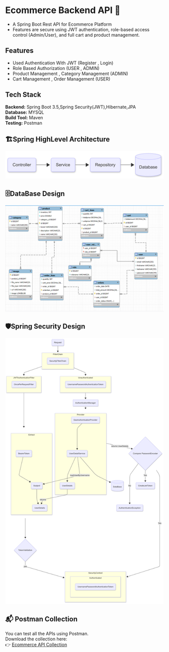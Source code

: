 
# Ecommerce Backend API 🛒

- A Spring Boot Rest API for Ecommerce Platform
- Features are secure using JWT authentication, role-based access control (Admin/User), and full cart and product management.


## Features

- Used Authentication With JWT (Register , Login)
- Role Based Authorization (USER , ADMIN)
- Product Management , Category Management (ADMIN)
- Cart Management , Order Management (USER)


## Tech Stack

**Backend:** Spring Boot 3.5,Spring Security(JWT),Hibernate,JPA              
**Database:** MYSQL   
**Build Tool:** Maven  
**Testing:** Postman



## 🏗️Spring HighLevel Architecture

![App Screenshot](./Images/HignLevel.png)

## 🗄️DataBase Design

![App Screenshot](./Images/Database.png)

## 🛡️Spring Security Design

![App Screenshot](./Images/SpringSecurity.png)

## 📬 Postman Collection

You can test all the APIs using Postman.  
Download the collection here:  
👉 [Ecommerce API Collection](https://github.com/Rad-Dev33/Ecommerce-Backend-SpringBoot/blob/./ApiDocs/ECommerce.postman_collection.json?raw=true)
